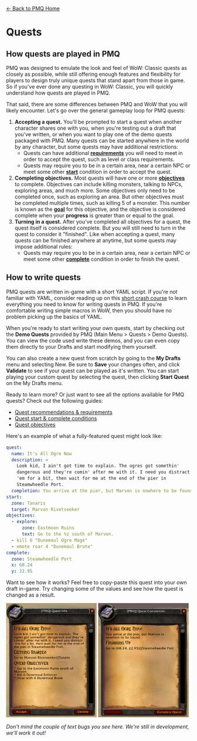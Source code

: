 [← Back to PMQ Home](../index.md)

# Quests

## How quests are played in PMQ

PMQ was designed to emulate the look and feel of WoW: Classic quests as closely as possible, while still offering enough features and flexibility for players to design truly unique quests that stand apart from those in game. So if you've ever done any questing in WoW: Classic, you will quickly understand how quests are played in PMQ.

That said, there are some differences between PMQ and WoW that you will likely encounter. Let's go over the general gameplay loop for PMQ quests:

1. **Accepting a quest.** You'll be prompted to start a quest when another character shares one with you, when you're testing out a draft that you've written, or when you want to play one of the demo quests packaged with PMQ. Many quests can be started anywhere in the world by any character, but some quests may have additional restrictions:
    * Quests can have additional [**requirements**](requirements.md) you will need to meet in order to accept the quest, such as level or class requirements.
    * Quests may require you to be in a certain area, near a certain NPC or meet some other [**start**](startcomplete.md) condition in order to accept the quest.
2. **Completing objectives.** Most quests will have one or more [**objectives**](objectives/index.md) to complete. Objectives can include killing monsters, talking to NPCs, exploring areas, and much more. Some objectives only need to be completed once, such as exploring an area. But other objectives must be completed multiple times, such as killing 5 of a monster. This number is known as the [**goal**](parameters/goal.md) for this objective, and the objective is considered complete when your **progress** is greater than or equal to the goal.
3. **Turning in a quest.** After you've completed all objectives for a quest, the quest itself is considered complete. But you will still need to turn in the quest to consider it "finished". Like when accepting a quest, many quests can be finished anywhere at anytime, but some quests may impose additional rules:
    * Quests may require you to be in a certain area, near a certain NPC or meet some other [**complete**](startcomplete.md) condition in order to finish the quest.

## How to write quests

PMQ quests are written in-game with a short YAML script. If you're not familiar with YAML, consider reading up on this [short crash course](yaml.md) to learn everything you need to know for writing quests in PMQ. If you're comfortable writing simple macros in WoW, then you should have no problem picking up the basics of YAML.

When you're ready to start writing your own quests, start by checking out the **Demo Quests** provided by PMQ (Main Menu > Quests > Demo Quests). You can view the code used write these demos, and you can even copy them directly to your Drafts and start modifying them yourself.

You can also create a new quest from scratch by going to the **My Drafts** menu and selecting New. Be sure to **Save** your changes often, and click **Validate** to see if your quest can be played as it's written. You can start playing your custom quest by selecting the quest, then clicking **Start Quest** on the My Drafts menu.

Ready to learn more? Or just want to see all the options available for PMQ quests? Check out the following guides:

* [Quest recommendations & requirements](requirements.md)
* [Quest start & complete conditions](startcomplete.md)
* [Quest objectives](objectives/index.md)

Here's an example of what a fully-featured quest might look like:

```yaml
quest:
  name: It's All Ogre Now
  description: >
    Look kid, I ain't got time to explain. The ogres got somethin'
    dangerous and they're comin' after me with it. I need you distract
    'em for a bit, then wait for me at the end of the pier in
    Steamwheedle Port.
  completion: You arrive at the pier, but Marvon is nowhere to be found.
start:
  zone: Tanaris
  target: Marvon Rivetseeker
objectives:
  - explore:
      zone: Eastmoon Ruins
      text: Go to the %z south of Marvon.
  - kill 6 "Dunemaul Ogre Mage"
  - emote roar 4 "Dunemaul Brute"
complete:
  zone: Steamwheedle Port
  x: 68.24
  y: 22.95
```

Want to see how it works? Feel free to copy-paste this quest into your own draft in-game. Try changing some of the values and see how the quest is changed as a result.

<img src="../img/ogre1.png" width="49%"/>
<img src="../img/ogre2.png" width="49%"/>

_Don't mind the couple of text bugs you see here. We're still in development, we'll work it out!_